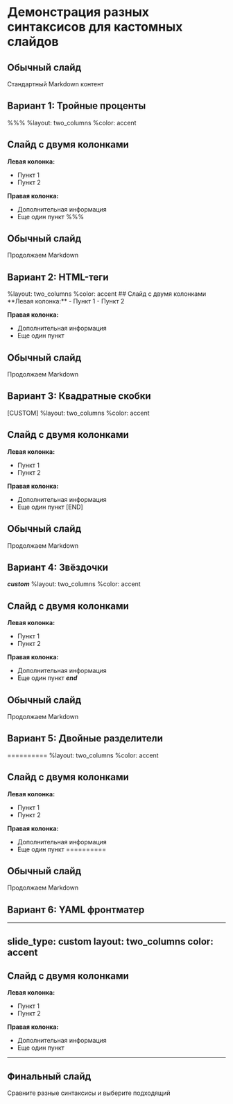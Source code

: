 # Демонстрация разных синтаксисов для кастомных слайдов

## Обычный слайд
Стандартный Markdown контент

## Вариант 1: Тройные проценты
%%%
%layout: two_columns
%color: accent
## Слайд с двумя колонками
**Левая колонка:**
- Пункт 1
- Пункт 2

**Правая колонка:**
- Дополнительная информация
- Еще один пункт
%%%

## Обычный слайд
Продолжаем Markdown

## Вариант 2: HTML-теги
<custom-slide>
%layout: two_columns
%color: accent
## Слайд с двумя колонками
**Левая колонка:**
- Пункт 1
- Пункт 2

**Правая колонка:**
- Дополнительная информация
- Еще один пункт
</custom-slide>

## Обычный слайд
Продолжаем Markdown

## Вариант 3: Квадратные скобки
[CUSTOM]
%layout: two_columns
%color: accent
## Слайд с двумя колонками
**Левая колонка:**
- Пункт 1
- Пункт 2

**Правая колонка:**
- Дополнительная информация
- Еще один пункт
[END]

## Обычный слайд
Продолжаем Markdown

## Вариант 4: Звёздочки
***custom***
%layout: two_columns
%color: accent
## Слайд с двумя колонками
**Левая колонка:**
- Пункт 1
- Пункт 2

**Правая колонка:**
- Дополнительная информация
- Еще один пункт
***end***

## Обычный слайд
Продолжаем Markdown

## Вариант 5: Двойные разделители
==========
%layout: two_columns
%color: accent
## Слайд с двумя колонками
**Левая колонка:**
- Пункт 1
- Пункт 2

**Правая колонка:**
- Дополнительная информация
- Еще один пункт
==========

## Обычный слайд
Продолжаем Markdown

## Вариант 6: YAML фронтматер
---
slide_type: custom
layout: two_columns
color: accent
---
## Слайд с двумя колонками
**Левая колонка:**
- Пункт 1
- Пункт 2

**Правая колонка:**
- Дополнительная информация
- Еще один пункт
---

## Финальный слайд
Сравните разные синтаксисы и выберите подходящий
